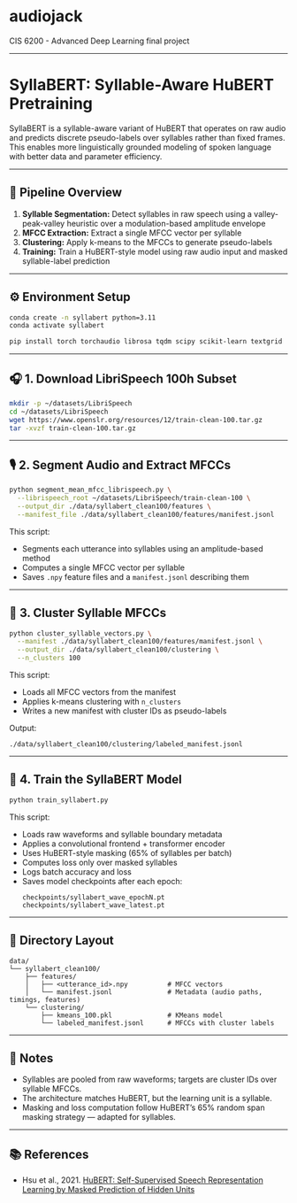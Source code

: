 # audiojack
CIS 6200 - Advanced Deep Learning final project

---
# SyllaBERT: Syllable-Aware HuBERT Pretraining

SyllaBERT is a syllable-aware variant of HuBERT that operates on raw audio and predicts discrete pseudo-labels over syllables rather than fixed frames. This enables more linguistically grounded modeling of spoken language with better data and parameter efficiency.

---

## 🧱 Pipeline Overview

1. **Syllable Segmentation:** Detect syllables in raw speech using a valley-peak-valley heuristic over a modulation-based amplitude envelope  
2. **MFCC Extraction:** Extract a single MFCC vector per syllable  
3. **Clustering:** Apply k-means to the MFCCs to generate pseudo-labels  
4. **Training:** Train a HuBERT-style model using raw audio input and masked syllable-label prediction

---

## ⚙️ Environment Setup

```bash
conda create -n syllabert python=3.11
conda activate syllabert

pip install torch torchaudio librosa tqdm scipy scikit-learn textgrid
```

---

## 🎧 1. Download LibriSpeech 100h Subset

```bash
mkdir -p ~/datasets/LibriSpeech
cd ~/datasets/LibriSpeech
wget https://www.openslr.org/resources/12/train-clean-100.tar.gz
tar -xvzf train-clean-100.tar.gz
```

---

## 🎙 2. Segment Audio and Extract MFCCs

```bash
python segment_mean_mfcc_librispeech.py \
  --librispeech_root ~/datasets/LibriSpeech/train-clean-100 \
  --output_dir ./data/syllabert_clean100/features \
  --manifest_file ./data/syllabert_clean100/features/manifest.jsonl
```

This script:
- Segments each utterance into syllables using an amplitude-based method
- Computes a single MFCC vector per syllable
- Saves `.npy` feature files and a `manifest.jsonl` describing them

---

## 🔀 3. Cluster Syllable MFCCs

```bash
python cluster_syllable_vectors.py \
  --manifest ./data/syllabert_clean100/features/manifest.jsonl \
  --output_dir ./data/syllabert_clean100/clustering \
  --n_clusters 100
```

This script:
- Loads all MFCC vectors from the manifest
- Applies k-means clustering with `n_clusters`
- Writes a new manifest with cluster IDs as pseudo-labels

Output:
```
./data/syllabert_clean100/clustering/labeled_manifest.jsonl
```

---

## 🚀 4. Train the SyllaBERT Model

```bash
python train_syllabert.py
```

This script:
- Loads raw waveforms and syllable boundary metadata
- Applies a convolutional frontend + transformer encoder
- Uses HuBERT-style masking (65% of syllables per batch)
- Computes loss only over masked syllables
- Logs batch accuracy and loss
- Saves model checkpoints after each epoch:
  ```
  checkpoints/syllabert_wave_epochN.pt
  checkpoints/syllabert_wave_latest.pt
  ```

---

## 📂 Directory Layout

```
data/
└── syllabert_clean100/
    ├── features/
    │   ├── <utterance_id>.npy          # MFCC vectors
    │   └── manifest.jsonl              # Metadata (audio paths, timings, features)
    └── clustering/
        ├── kmeans_100.pkl              # KMeans model
        └── labeled_manifest.jsonl      # MFCCs with cluster labels
```

---

## 📒 Notes

- Syllables are pooled from raw waveforms; targets are cluster IDs over syllable MFCCs.
- The architecture matches HuBERT, but the learning unit is a syllable.
- Masking and loss computation follow HuBERT’s 65% random span masking strategy — adapted for syllables.

---

## 📚 References

- Hsu et al., 2021. [HuBERT: Self-Supervised Speech Representation Learning by Masked Prediction of Hidden Units](https://arxiv.org/abs/2106.07447)
```